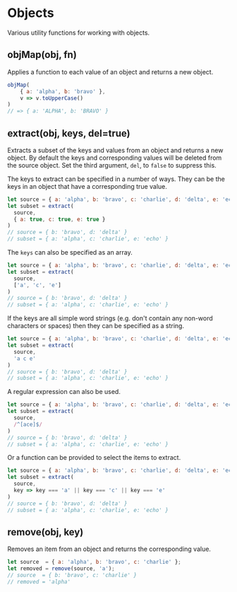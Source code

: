 # Objects

Various utility functions for working with objects.

## objMap(obj, fn)

Applies a function to each value of an object and returns a new object.

```js
objMap(
    { a: 'alpha', b: 'bravo' },
    v => v.toUpperCase()
)
// => { a: 'ALPHA', b: 'BRAVO' }
```

## extract(obj, keys, del=true)

Extracts a subset of the keys and values from an object and returns a new object.
By default the keys and corresponding values will be deleted from the source object.
Set the third argument, `del`, to `false` to suppress this.

The keys to extract can be specified in a number of ways.  They can be the keys
in an object that have a corresponding true value.

```js
let source = { a: 'alpha', b: 'bravo', c: 'charlie', d: 'delta', e: 'echo' };
let subset = extract(
  source,
  { a: true, c: true, e: true }
)
// source = { b: 'bravo', d: 'delta' }
// subset = { a: 'alpha', c: 'charlie', e: 'echo' }
```

The `keys` can also be specified as an array.

```js
let source = { a: 'alpha', b: 'bravo', c: 'charlie', d: 'delta', e: 'echo' };
let subset = extract(
  source,
  ['a', 'c', 'e']
)
// source = { b: 'bravo', d: 'delta' }
// subset = { a: 'alpha', c: 'charlie', e: 'echo' }
```

If the keys are all simple word strings (e.g. don't contain any non-word characters
or spaces) then they can be specified as a string.

```js
let source = { a: 'alpha', b: 'bravo', c: 'charlie', d: 'delta', e: 'echo' };
let subset = extract(
  source,
  'a c e'
)
// source = { b: 'bravo', d: 'delta' }
// subset = { a: 'alpha', c: 'charlie', e: 'echo' }
```

A regular expression can also be used.

```js
let source = { a: 'alpha', b: 'bravo', c: 'charlie', d: 'delta', e: 'echo' };
let subset = extract(
  source,
  /^[ace]$/
)
// source = { b: 'bravo', d: 'delta' }
// subset = { a: 'alpha', c: 'charlie', e: 'echo' }
```

Or a function can be provided to select the items to extract.

```js
let source = { a: 'alpha', b: 'bravo', c: 'charlie', d: 'delta', e: 'echo' };
let subset = extract(
  source,
  key => key === 'a' || key === 'c' || key === 'e'
)
// source = { b: 'bravo', d: 'delta' }
// subset = { a: 'alpha', c: 'charlie', e: 'echo' }
```

## remove(obj, key)

Removes an item from an object and returns the corresponding value.

```js
let source  = { a: 'alpha', b: 'bravo', c: 'charlie' };
let removed = remove(source, 'a');
// source  = { b: 'bravo', c: 'charlie' }
// removed = 'alpha'
```

